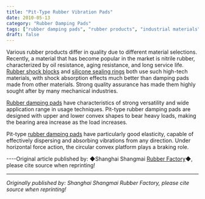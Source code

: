```yaml
---
title: "Pit-Type Rubber Vibration Pads"
date: 2010-05-13
category: "Rubber Damping Pads"
tags: ["rubber damping pads", "rubber products", "industrial materials"]
draft: false
---
```


Various rubber products differ in quality due to different material selections. Recently, a material that has become popular in the market is nitrile rubber, characterized by oil resistance, aging resistance, and long service life. [Rubber shock blocks](http://www.smpolymer.com/) and [silicone sealing rings](http://www.smpolymer.com/) both use such high-tech materials, with shock absorption effects much better than damping pads made from other materials. Strong quality assurance has made them highly sought after by many mechanical industries.

[Rubber damping pads](http://www.smpolymer.com/xiangjiaojianzhendian/) have characteristics of strong versatility and wide application range in usage techniques. Pit-type rubber damping pads are designed with upper and lower convex shapes to bear heavy loads, making the bearing area increase as the load increases.

Pit-type [rubber damping pads](http://www.smpolymer.com/xiangjiaojianzhendian/) have particularly good elasticity, capable of effectively dispersing and absorbing vibrations from any direction. Under horizontal force action, the circular convex platform plays a braking role.

----Original article published by: ◆Shanghai Shangmai [Rubber Factory](http://www.smpolymer.com/)◆, please cite source when reprinting!

---

*Originally published by: Shanghai Shangmai Rubber Factory, please cite source when reprinting!*